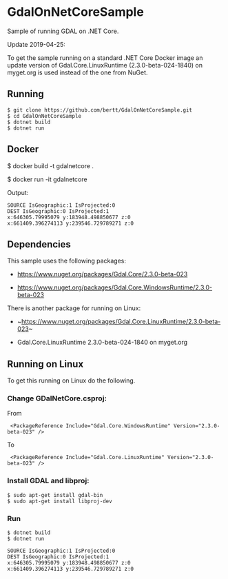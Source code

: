 # GdalOnNetCoreSample

Sample of running GDAL on .NET Core.

Update 2019-04-25:

To get the sample running on a standard .NET Core Docker image an update version of Gdal.Core.LinuxRuntime (2.3.0-beta-024-1840) on myget.org is used instead of the one from NuGet.

## Running

```
$ git clone https://github.com/bertt/GdalOnNetCoreSample.git
$ cd GdalOnNetCoreSample
$ dotnet build
$ dotnet run
```

## Docker

$ docker build -t gdalnetcore .

$ docker run -it gdalnetcore


Output:

```
SOURCE IsGeographic:1 IsProjected:0
DEST IsGeographic:0 IsProjected:1
x:646305.79995079 y:183948.498850677 z:0
x:661409.396274113 y:239546.729789271 z:0
```

## Dependencies

This sample uses the following packages:

- https://www.nuget.org/packages/Gdal.Core/2.3.0-beta-023

- https://www.nuget.org/packages/Gdal.Core.WindowsRuntime/2.3.0-beta-023 

There is another package for running on Linux:

- ~https://www.nuget.org/packages/Gdal.Core.LinuxRuntime/2.3.0-beta-023~

- Gdal.Core.LinuxRuntime 2.3.0-beta-024-1840 on myget.org

## Running on Linux

To get this running on Linux do the following. 

### Change GDalNetCore.csproj:

From

```
 <PackageReference Include="Gdal.Core.WindowsRuntime" Version="2.3.0-beta-023" />
```
 
To

```
 <PackageReference Include="Gdal.Core.LinuxRuntime" Version="2.3.0-beta-023" />
```

### Install GDAL and libproj:

```
$ sudo apt-get install gdal-bin
$ sudo apt-get install libproj-dev
```

### Run

```
$ dotnet build
$ dotnet run

SOURCE IsGeographic:1 IsProjected:0
DEST IsGeographic:0 IsProjected:1
x:646305.79995079 y:183948.498850677 z:0
x:661409.396274113 y:239546.729789271 z:0

```


